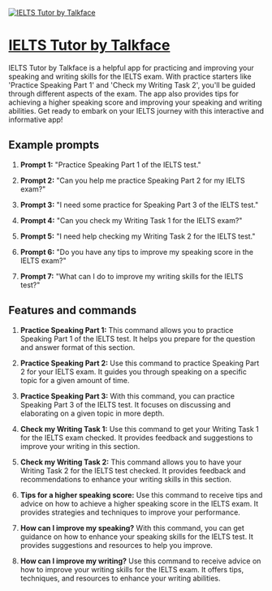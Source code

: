 [![IELTS Tutor by Talkface](https://files.oaiusercontent.com/file-3Drzm1Ylz5KZqxezJOJTe5hq?se=2123-10-16T08%3A10%3A37Z&sp=r&sv=2021-08-06&sr=b&rscc=max-age%3D31536000%2C%20immutable&rscd=attachment%3B%20filename%3Dicon512.png&sig=TeMp5pXwbQti8RKxeYWUha7SL8%2BmNrRXCzJYmkYp5to%3D)](https://chat.openai.com/g/g-aL43eBb6Y-ielts-tutor-by-talkface)

# [IELTS Tutor by Talkface](https://chat.openai.com/g/g-aL43eBb6Y-ielts-tutor-by-talkface)

IELTS Tutor by Talkface is a helpful app for practicing and improving your speaking and writing skills for the IELTS exam. With practice starters like 'Practice Speaking Part 1' and 'Check my Writing Task 2', you'll be guided through different aspects of the exam. The app also provides tips for achieving a higher speaking score and improving your speaking and writing abilities. Get ready to embark on your IELTS journey with this interactive and informative app!

## Example prompts

1. **Prompt 1:** "Practice Speaking Part 1 of the IELTS test."

2. **Prompt 2:** "Can you help me practice Speaking Part 2 for my IELTS exam?"

3. **Prompt 3:** "I need some practice for Speaking Part 3 of the IELTS test."

4. **Prompt 4:** "Can you check my Writing Task 1 for the IELTS exam?"

5. **Prompt 5:** "I need help checking my Writing Task 2 for the IELTS test."

6. **Prompt 6:** "Do you have any tips to improve my speaking score in the IELTS exam?"

7. **Prompt 7:** "What can I do to improve my writing skills for the IELTS test?"

## Features and commands

1. **Practice Speaking Part 1:** This command allows you to practice Speaking Part 1 of the IELTS test. It helps you prepare for the question and answer format of this section.

2. **Practice Speaking Part 2:** Use this command to practice Speaking Part 2 for your IELTS exam. It guides you through speaking on a specific topic for a given amount of time.

3. **Practice Speaking Part 3:** With this command, you can practice Speaking Part 3 of the IELTS test. It focuses on discussing and elaborating on a given topic in more depth.

4. **Check my Writing Task 1:** Use this command to get your Writing Task 1 for the IELTS exam checked. It provides feedback and suggestions to improve your writing in this section.

5. **Check my Writing Task 2:** This command allows you to have your Writing Task 2 for the IELTS test checked. It provides feedback and recommendations to enhance your writing skills in this section.

6. **Tips for a higher speaking score:** Use this command to receive tips and advice on how to achieve a higher speaking score in the IELTS exam. It provides strategies and techniques to improve your performance.

7. **How can I improve my speaking?** With this command, you can get guidance on how to enhance your speaking skills for the IELTS test. It provides suggestions and resources to help you improve.

8. **How can I improve my writing?** Use this command to receive advice on how to improve your writing skills for the IELTS exam. It offers tips, techniques, and resources to enhance your writing abilities.